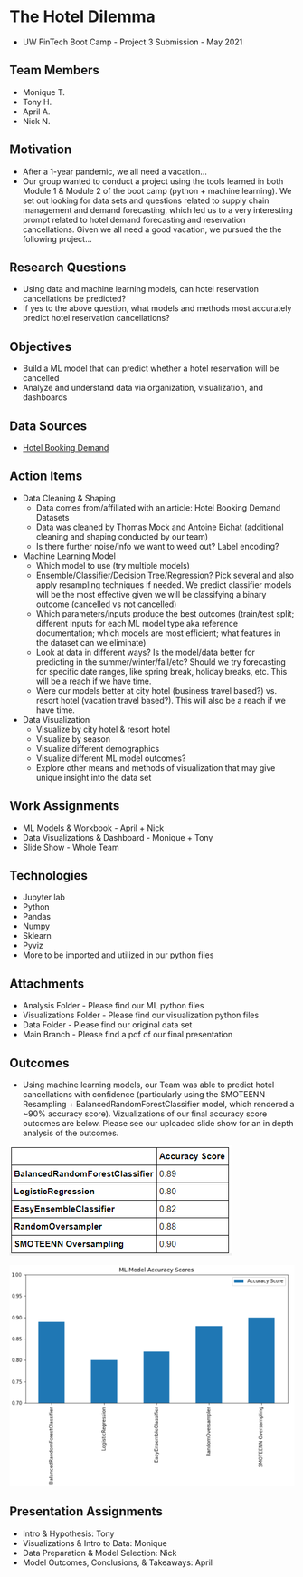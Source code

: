 # The Hotel Dilemma
- UW FinTech Boot Camp - Project 3 Submission - May 2021

## **Team Members**
- Monique T.
- Tony H.
- April A.
- Nick N.

## **Motivation**

- After a 1-year pandemic, we all need a vacation...
- Our group wanted to conduct a project using the tools learned in both Module 1 & Module 2 of the boot camp (python + machine learning). We set out looking for data sets and questions related to supply chain management and demand forecasting, which led us to a very interesting prompt related to hotel demand forecasting and reservation cancellations. Given we all need a good vacation, we pursued the the following project...

## **Research Questions**
- Using data and machine learning models, can hotel reservation cancellations be predicted?
- If yes to the above question, what models and methods most accurately predict hotel reservation cancellations?

## **Objectives**
- Build a ML model that can predict whether a hotel reservation will be cancelled 
- Analyze and understand data via organization, visualization, and dashboards

## **Data Sources**
- [Hotel Booking Demand](https://www.kaggle.com/jessemostipak/hotel-booking-demand)

## **Action Items**
- Data Cleaning & Shaping
  - Data comes from/affiliated with an article: Hotel Booking Demand Datasets 
  - Data was cleaned by Thomas Mock and Antoine Bichat (additional cleaning and shaping conducted by our team)
  - Is there further noise/info we want to weed out? Label encoding?
- Machine Learning Model
  - Which model to use (try multiple models)
  - Ensemble/Classifier/Decision Tree/Regression? Pick several and also apply resampling techniques if needed. We predict classifier models will be the most effective given we will be classifying a binary outcome (cancelled vs not cancelled)
  - Which parameters/inputs produce the best outcomes (train/test split; different inputs for each ML model type aka reference documentation; which models are most efficient; what features in the dataset can we eliminate)
  - Look at data in different ways? Is the model/data better for predicting in the summer/winter/fall/etc? Should we try forecasting for specific date ranges, like spring break, holiday breaks, etc. This will be a reach if we have time.
  - Were our models better at city hotel (business travel based?) vs. resort hotel (vacation travel based?). This will also be a reach if we have time.
- Data Visualization 
  - Visualize by city hotel & resort hotel
  - Visualize by season
  - Visualize different demographics
  - Visualize different ML model outcomes?
  - Explore other means and methods of visualization that may give unique insight into the data set

## **Work Assignments**
- ML Models & Workbook - April + Nick
- Data Visualizations & Dashboard - Monique + Tony
- Slide Show - Whole Team

## **Technologies**
- Jupyter lab
- Python
- Pandas
- Numpy
- Sklearn
- Pyviz
- More to be imported and utilized in our python files

## **Attachments**
- Analysis Folder - Please find our ML python files
- Visualizations Folder - Please find our visualization python files
- Data Folder - Please find our original data set
- Main Branch - Please find a pdf of our final presentation

## **Outcomes**
- Using machine learning models, our Team was able to predict hotel cancellations with confidence (particularly using the SMOTEENN Resampling + BalancedRandomForestClassifier model, which rendered a ~90% accuracy score). Vizualizations of our final accuracy score outcomes are below. Please see our uploaded slide show for an in depth analysis of the outcomes.

![](Images/accuracy_score_grid.PNG)

![](Images/accuracy_score_viz.PNG)

## **Presentation Assignments**
- Intro & Hypothesis: Tony
- Visualizations & Intro to Data: Monique
- Data Preparation & Model Selection: Nick
- Model Outcomes, Conclusions, & Takeaways: April

